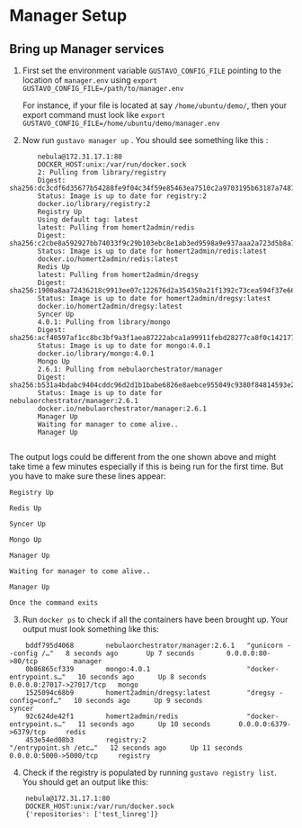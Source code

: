 # Manager Setup

## Bring up Manager services

1.    First set the environment variable `GUSTAVO_CONFIG_FILE` pointing to the location of `manager.env` using `export GUSTAVO_CONFIG_FILE=/path/to/manager.env` 
    
      For instance, if your file is located at say `/home/ubuntu/demo/`, then your export command must look like `export GUSTAVO_CONFIG_FILE=/home/ubuntu/demo/manager.env`
    
2.    Now run `gustavo manager up` . You should see something like this :

```
       nebula@172.31.17.1:80
       DOCKER_HOST:unix:/var/run/docker.sock
       2: Pulling from library/registry
       Digest: sha256:dc3cdf6d35677b54288fe9f04c34f59e85463ea7510c2a9703195b63187a7487
       Status: Image is up to date for registry:2
       docker.io/library/registry:2
       Registry Up
       Using default tag: latest
       latest: Pulling from homert2admin/redis
       Digest: sha256:c2cbe8a592927bb74033f9c29b103ebc8e1ab3ed9598a9e937aaa2a723d5b8a7
       Status: Image is up to date for homert2admin/redis:latest
       docker.io/homert2admin/redis:latest
       Redis Up
       latest: Pulling from homert2admin/dregsy
       Digest: sha256:1900a8aa72436218c9913ee07c122676d2a354350a21f1392c73cea594f37e66
       Status: Image is up to date for homert2admin/dregsy:latest
       docker.io/homert2admin/dregsy:latest
       Syncer Up
       4.0.1: Pulling from library/mongo
       Digest: sha256:acf40597af1cc8bc3bf9a3f1aea87222abca1a99911febd28277ca8f0c142177
       Status: Image is up to date for mongo:4.0.1
       docker.io/library/mongo:4.0.1
       Mongo Up
       2.6.1: Pulling from nebulaorchestrator/manager
       Digest: sha256:b531a4bdabc9404cddc96d2d1b1babe6826e8aebce955049c9380f84814593e2
       Status: Image is up to date for nebulaorchestrator/manager:2.6.1
       docker.io/nebulaorchestrator/manager:2.6.1
       Manager Up
       Waiting for manager to come alive..
       Manager Up
      
```
    
The output logs could be different from the one shown above and might take time a few minutes especially if this is being run for the first time. But you have to make sure these lines appear:
    
    Registry Up
    
    Redis Up
    
    Syncer Up
    
    Mongo Up
    
    Manager Up
    
    Waiting for manager to come alive..
    
    Manager Up
    
    Once the command exits 
    
3. Run `docker ps` to check if all the containers have been brought up. Your output must look something like this:
    
``` 
    bddf795d4068        nebulaorchestrator/manager:2.6.1   "gunicorn --config /…"   8 seconds ago       Up 7 seconds        0.0.0.0:80->80/tcp         manager
    0b86865cf339        mongo:4.0.1                        "docker-entrypoint.s…"   10 seconds ago      Up 8 seconds        0.0.0.0:27017->27017/tcp   mongo
    1525094c68b9        homert2admin/dregsy:latest         "dregsy -config=conf…"   10 seconds ago      Up 9 seconds                                   syncer
    92c624de42f1        homert2admin/redis                 "docker-entrypoint.s…"   11 seconds ago      Up 10 seconds       0.0.0.0:6379->6379/tcp     redis
    453e54ed08b3        registry:2                         "/entrypoint.sh /etc…"   12 seconds ago      Up 11 seconds       0.0.0.0:5000->5000/tcp     registry
```
    
4. Check if the registry is populated by running `gustavo registry list`. You should get an output like this:
    
``` 
    nebula@172.31.17.1:80
    DOCKER_HOST:unix:/var/run/docker.sock
    {'repositories': ['test_linreg']}
```